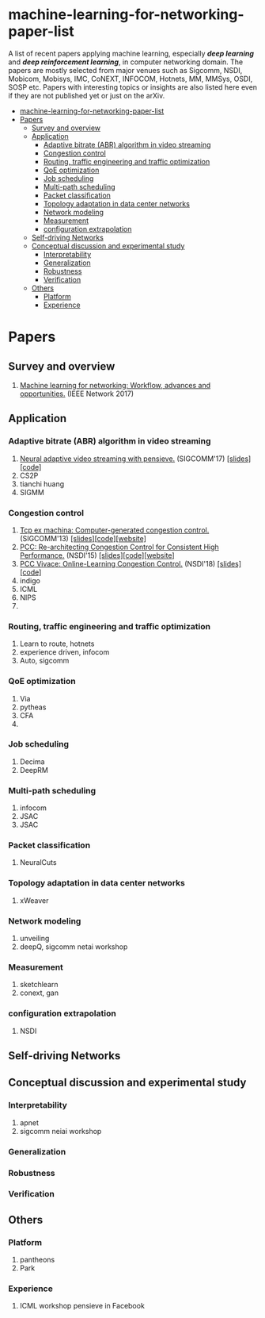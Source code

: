 # machine-learning-for-networking-paper-list
A list of recent papers applying machine learning, especially ***deep learning*** and ***deep reinforcement learning***, in computer networking domain. The papers are mostly selected from major venues such as Sigcomm, NSDI, Mobicom, Mobisys, IMC, CoNEXT, INFOCOM, Hotnets, MM, MMSys, OSDI, SOSP etc. Papers with interesting topics or insights are also listed here even if they are not published yet or just on the arXiv.

<!-- Literature of video streaming research published in major venues such as Sigcomm, NSDI, Mobicom, Mobisys, IMC, CoNEXT, INFOCOM, MM, MMSys, OSDI, SOSP etc. -->

<!-- | 左对齐 | 居中  | 右对齐 |
| :------------:|:---------------:|:-----:|
| col 3 is      | some wordy text | $1600 |
| col 2 is      | centered        |   $12 |
| zebra stripes | are neat        |    $1 | -->

- [machine-learning-for-networking-paper-list](#machine-learning-for-networking-paper-list)
- [Papers](#papers)
  - [Survey and overview](#survey-and-overview)
  - [Application](#application)
    - [Adaptive bitrate (ABR) algorithm in video streaming](#adaptive-bitrate-abr-algorithm-in-video-streaming)
    - [Congestion control](#congestion-control)
    - [Routing, traffic engineering and traffic optimization](#routing-traffic-engineering-and-traffic-optimization)
    - [QoE optimization](#qoe-optimization)
    - [Job scheduling](#job-scheduling)
    - [Multi-path scheduling](#multi-path-scheduling)
    - [Packet classification](#packet-classification)
    - [Topology adaptation in data center networks](#topology-adaptation-in-data-center-networks)
    - [Network modeling](#network-modeling)
    - [Measurement](#measurement)
    - [configuration extrapolation](#configuration-extrapolation)
  - [Self-driving Networks](#self-driving-networks)
  - [Conceptual discussion and experimental study](#conceptual-discussion-and-experimental-study)
    - [Interpretability](#interpretability)
    - [Generalization](#generalization)
    - [Robustness](#robustness)
    - [Verification](#verification)
  - [Others](#others)
    - [Platform](#platform)
    - [Experience](#experience)

# Papers

## Survey and overview
1. [Machine learning for networking: Workflow, advances and opportunities.](https://ieeexplore.ieee.org/abstract/document/8121867 "machine learning for networking") (IEEE Network 2017)


## Application

### Adaptive bitrate (ABR) algorithm in video streaming
1. [Neural adaptive video streaming with pensieve.](https://dl.acm.org/authorize.cfm?key=N33908 "Pensieve") (SIGCOMM'17) [[slides]](https://conferences.sigcomm.org/sigcomm/2017/files/program/ts-5-2-pensieve.pptx "Pensieve slides")[[code]](https://github.com/hongzimao/pensieve "Pensieve code")
2. CS2P
3. tianchi huang
4. SIGMM

### Congestion control
1. [Tcp ex machina: Computer-generated congestion control.](https://conferences.sigcomm.org/sigcomm/2013/papers/sigcomm/p123.pdf "Remy") (SIGCOMM'13) [[slides]](https://conferences.sigcomm.org/sigcomm/2013/slides/sigcomm/12.pdf "Remy slides")[[code]](https://github.com/tcpexmachina/remy "Remy code")[[website]](http://web.mit.edu/remy/ "Remy website")
2. [PCC: Re-architecting Congestion Control for Consistent High Performance.](https://www.usenix.org/system/files/conference/nsdi15/nsdi15-paper-dong.pdf "PCC") (NSDI'15) [[slides]](https://www.usenix.org/sites/default/files/conference/protected-files/nsdi15_slides_dong.pdf "PCC slides")[[code]](https://github.com/PCCproject "PCC code")[[website]](https://modong.github.io/pcc-page/ "PCC website")
3. [PCC Vivace: Online-Learning Congestion Control.](https://www.usenix.org/system/files/conference/nsdi18/nsdi18-dong.pdf "PCC Vivace") (NSDI'18) [[slides]](https://www.usenix.org/sites/default/files/conference/protected-files/nsdi18_slides_dong.pdf "PCC Vivace slides")[[code]](https://github.com/PCCproject/PCC-Kernel "PCC Vivace code")
4. indigo
5. ICML
6. NIPS
7. 

<!-- Puffer  -->

### Routing, traffic engineering and traffic optimization
1. Learn to route, hotnets
2. experience driven, infocom
3. Auto, sigcomm
<!-- 4. Online flow size prediction for improved network routing, ICNP'16 workshop -->

### QoE optimization
1. Via
2. pytheas
3. CFA
4. 

### Job scheduling
1. Decima
2. DeepRM

### Multi-path scheduling
1. infocom
2. JSAC
3. JSAC


### Packet classification
1. NeuralCuts


### Topology adaptation in data center networks
1. xWeaver
   

### Network modeling
1. unveiling
2. deepQ, sigcomm netai workshop

### Measurement
1. sketchlearn
2. conext, gan

### configuration extrapolation
1. NSDI

## Self-driving Networks

## Conceptual discussion and experimental study

### Interpretability
1. apnet
2. sigcomm neiai workshop

### Generalization

### Robustness

### Verification

## Others

### Platform
1. pantheons
2. Park

### Experience
1. ICML workshop pensieve in Facebook

<!-- # Conference and Journal -->